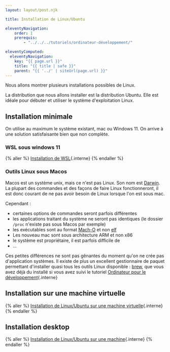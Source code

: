 ```yaml
---
layout: layout/post.njk

title: Installation de Linux/Ubuntu

eleventyNavigation:
    order: 1
    prerequis:
        - "../../../tutoriels/ordinateur-développement/"

eleventyComputed:
  eleventyNavigation:
    key: "{{ page.url }}"
    title: "{{ title | safe }}"
    parent: "{{ '../' | siteUrl(page.url) }}"
---
```


Nous allons montrer plusieurs installations possibles de Linux.

La distribution que nous allons installer est la distribution Ubuntu. Elle est idéale pour débuter et utiliser le système d'exploitation Linux.

## Installation minimale

On utilise au maximum le système existant, mac ou Windows 11. On arrive à une solution satisfaisante bien que non complète.

### WSL sous windows 11

{% aller %}
[Installation de WSL](./wsl){.interne}
{% endaller %}

### Outils Linux sous Macos

Macos est un système unix, mais ce n'est pas Linux. Son nom est [Darwin](https://fr.wikipedia.org/wiki/Darwin_(informatique)). La plupart des commandes et des façons de faire Linux fonctionneront, il est donc courant de ne pas avoir besoin de Linux lorsque l'on est sous mac.

Cependant :

* certaines options de commandes seront parfois différentes
* les applications traitant du système ne seront pas identiques (le dossier `/proc` n'existe pas sous Macos par exemple)
* les exécutables sont au format [Mach-O](https://fr.wikipedia.org/wiki/Mach-O) et non [elf](https://en.wikipedia.org/wiki/Executable_and_Linkable_Format)
* Les nouveau mac sont sous architecture ARM et non x86
* le système est propriétaire, il est parfois difficile de
* ...

Ces petites différences ne sont pas gênantes du moment qu'on ne crée pas d'application systèmes. Il existe de plus un excellent gestionnaire de paquet permettant d'installer quasi tous les outils Linux disponible : [brew](https://brew.sh/index_fr), que vous avez déjà du installé si vous avez suivi le tutoriel [Ordinateur pour le développement](../../../Tutoriels/ordinateur-développement/){.interne}

## Installation sur une machine virtuelle

{% aller %}
[Installation de Linux/Ubuntu sur une machine virtuelle](./VM){.interne}
{% endaller %}

## Installation desktop

{% aller %}
[Installation de Linux/Ubuntu sur une machine](./desktop){.interne}
{% endaller %}
